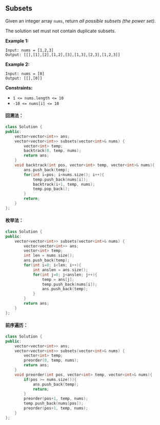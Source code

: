 ## Subsets

Given an integer array `nums`, return *all possible subsets (the power set)*.

The solution set must not contain duplicate subsets.

**Example 1:**

```
Input: nums = [1,2,3]
Output: [[],[1],[2],[1,2],[3],[1,3],[2,3],[1,2,3]]
```

**Example 2:**

```
Input: nums = [0]
Output: [[],[0]]
```

**Constraints:**

- `1 <= nums.length <= 10`
- `-10 <= nums[i] <= 10`

#### 回溯法：

```c++
class Solution {
public:
    vector<vector<int>> ans;
    vector<vector<int>> subsets(vector<int>& nums) {
        vector<int> temp;
        backtrack(0, temp, nums);
        return ans;
    }
    void backtrack(int pos, vector<int> temp, vector<int>& nums){
        ans.push_back(temp);
        for(int i=pos; i<nums.size(); i++){
            temp.push_back(nums[i]);
            backtrack(i+1, temp, nums);
            temp.pop_back();
        }
        return;
    }
};
```

#### 枚举法：

```c++
class Solution {
public:
    vector<vector<int>> subsets(vector<int>& nums) {
        vector<vector<int>> ans;
        vector<int> temp;
        int len = nums.size();
        ans.push_back(temp);
        for(int i=0; i<len; i++){
            int anslen = ans.size();
            for(int j=0; j<anslen; j++){
                temp = ans[j];
                temp.push_back(nums[i]);
                ans.push_back(temp);
            }
        }
        return ans;
    }
};
```

#### 前序遍历：

```c++
class Solution {
public:
    vector<vector<int>> ans;
    vector<vector<int>> subsets(vector<int>& nums) {
        vector<int> temp;
        preorder(0, temp, nums);
        return ans;
    }
    void preorder(int pos, vector<int> temp, vector<int>& nums){
        if(pos >= nums.size()){
            ans.push_back(temp);
            return;
        }       
        preorder(pos+1, temp, nums);
        temp.push_back(nums[pos]);
        preorder(pos+1, temp, nums);
    }
};
```

